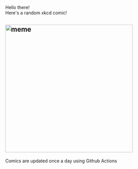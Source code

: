 Hello there! <br>Here's a random xkcd comic!<br>
## <img src="https://imgs.xkcd.com/comics/research_ethics.png" alt="meme" width="400"/><br>
Comics are updated once a day using Github Actions